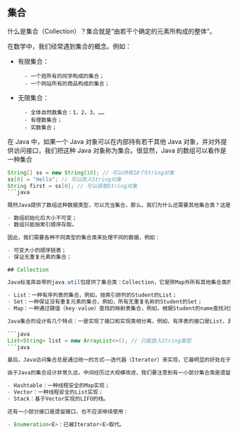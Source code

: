 ## 集合

什么是集合（Collection）？集合就是“由若干个确定的元素所构成的整体”。

在数学中，我们经常遇到集合的概念。例如：

- 有限集合：

      	- 一个班所有的同学构成的集合；
      	- 一个网站所有的商品构成的集合；

- 无限集合：

      	- 全体自然数集合：1，2，3，……
      	- 有理数集合；
      	- 实数集合；

在 Java 中，如果一个 Java 对象可以在内部持有若干其他 Java 对象，并对外提供访问接口，我们把这种 Java 对象称为集合。很显然，Java 的数组可以看作是一种集合

````java
String[] ss = new String[10]; // 可以持有10个String对象
ss[0] = "Hello"; // 可以放入String对象
String first = ss[0]; // 可以获取String对象
```java

既然Java提供了数组这种数据类型，可以充当集合，那么，我们为什么还需要其他集合类？这是因为数组有如下限制：

- 数组初始化后大小不可变；
- 数组只能按索引顺序存取。

因此，我们需要各种不同类型的集合类来处理不同的数据，例如：

- 可变大小的顺序链表；
- 保证无重复元素的集合；

## Collection

Java标准库自带的java.util包提供了集合类：Collection，它是除Map外所有其他集合类的根接口。Java的java.util包主要提供了以下三种类型的集合：

- List：一种有序列表的集合，例如，按索引排列的Student的List；
- Set：一种保证没有重复元素的集合，例如，所有无重复名称的Student的Set；
- Map：一种通过键值（key-value）查找的映射表集合，例如，根据Student的name查找对应Student的Map。

Java集合的设计有几个特点：一是实现了接口和实现类相分离，例如，有序表的接口是List，具体的实现类有ArrayList，LinkedList等，二是支持泛型，我们可以限制在一个集合中只能放入同一种数据类型的元素，

```java
List<String> list = new ArrayList<>(); // 只能放入String类型
```java

最后，Java访问集合总是通过统一的方式——迭代器（Iterator）来实现，它最明显的好处在于无需知道集合内部元素是按什么方式存储的。

由于Java的集合设计非常久远，中间经历过大规模改进，我们要注意到有一小部分集合类是遗留类，不应该继续使用：

- Hashtable：一种线程安全的Map实现；
- Vector：一种线程安全的List实现；
- Stack：基于Vector实现的LIFO的栈。

还有一小部分接口是遗留接口，也不应该继续使用：

- Enumeration<E>：已被Iterator<E>取代。
````

